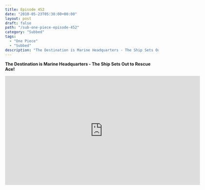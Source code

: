 ```yaml
---
title: Episode 452
date: "2010-05-23T05:30:00+00:00"
layout: post
draft: false
path: "/sub-one-piece-episode-452"
category: "Subbed"
tags:
  - "One Piece"
  - "Subbed"
description: "The Destination is Marine Headquarters - The Ship Sets Out to Rescue Ace!"
---
```


**The Destination is Marine Headquarters - The Ship Sets Out to Rescue Ace!**

<iframe width="640" height="360" src="https://www.rapidvideo.com/e/G6FRPES94V" frameborder="0" marginwidth=0 marginheight=0 scrolling=no allowfullscreen></iframe>

